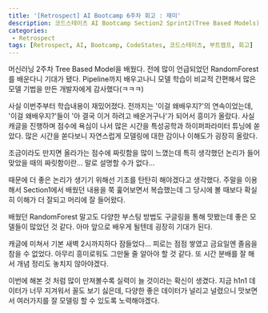 ```yaml
---
title: '[Retrospect] AI Bootcamp 6주차 회고 : 재미'
description: 코드스테이츠 AI Bootcamp Section2 Sprint2(Tree Based Models) 6주차 회고
categories:
 - Retrospect
tags: [Retrospect, AI, Bootcamp, CodeStates, 코드스테이츠, 부트캠프, 회고]
---
```


머신러닝 2주차 Tree Based Model을 배웠다. 전에 많이 언급되었던 RandomForest를 배운다니 기대가 됐다. Pipeline까지 배우고나니 모델 학습이 비교적 간편해서 많은 모델 기법을 만든 개발자에게 감사했다(ㅋㅋㅋ)

사실 이번주부터 학습내용이 재밌어졌다. 전까지는 '이걸 왜배우지?'의 연속이었는데, '이걸 왜배우지?'들이 '아 결국 이거 하려고 배운거구나'가 되어서 흥미가 올랐다. 사실 캐글을 진행하며 점수에 욕심이 나서 많은 시간을 특성공학과 하이퍼파라미터 튜닝에 쏟았다. 많은 시간을 쏟다보니 자연스럽게 모델링에 대한 감이나 이해도가 굉장히 올랐다.

조금이라도 만지면 올라가는 점수에 짜릿함을 많이 느꼈는데 특히 생각했던 논리가 들어맞았을 때의 짜릿함이란... 말로 설명할 수가 없다...

때문에 더 좋은 논리가 생기기 위해선 기초를 탄탄히 해야겠다고 생각했다. 주말을 이용해서 Section1에서 배웠던 내용을 쭉 훑어보면서 복습했는데 그 당시에 볼 때보다 확실히 이해가 더 잘되고 머리에 잘 들어왔다.

배웠던 RandomForest 말고도 다양한 부스팅 방법도 구글링을 통해 맛봤는데 좋은 모델들이 많았던 것 같다. 아마 앞으로 배우게 될텐데 굉장히 기대가 된다.

캐글에 미쳐서 기본 새벽 2시까지하다 잠들었다... 피로는 점점 쌓였고 금요일엔 졸음을 참을 수 없었다. 아무리 흥미로워도 그만둘 줄 알아야 할 것 같다. 또 시간 분배를 잘 해서 개념 정리도 놓치지 않아야겠다.

이번에 해본 것 처럼 많이 만져볼수록 실력이 늘 것이라는 확신이 생겼다. 지금 h1n1 데이터가 너무 지겨워서 꼴도 보기 싫은데, 다양한 좋은 데이터가 널리고 널렸으니 맛보면서 여러가지를 잘 모델링 할 수 있도록 노력해야겠다.